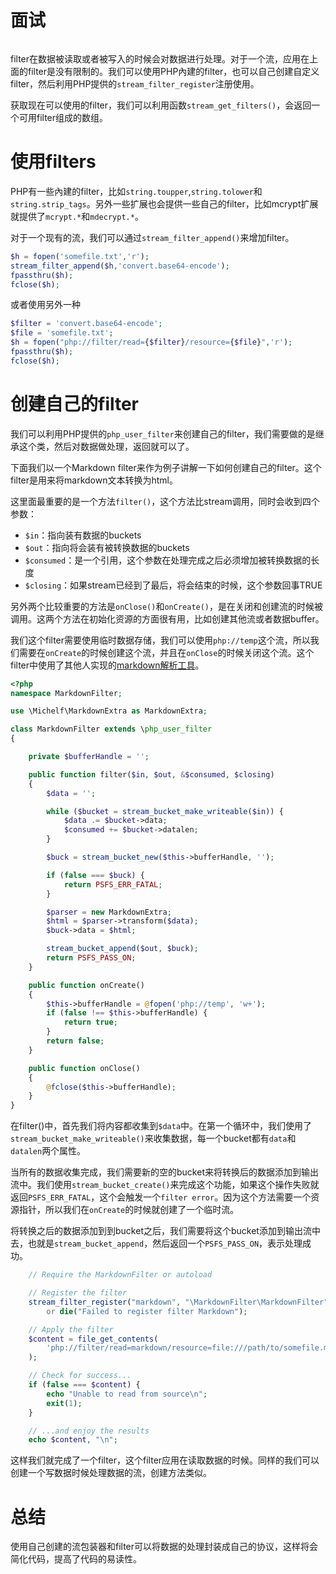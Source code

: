 # 面试
```
```

filter在数据被读取或者被写入的时候会对数据进行处理。对于一个流，应用在上面的filter是没有限制的。我们可以使用PHP內建的filter，也可以自己创建自定义filter，然后利用PHP提供的`stream_filter_register`注册使用。

获取现在可以使用的filter，我们可以利用函数`stream_get_filters()`，会返回一个可用filter组成的数组。

# 使用filters

PHP有一些內建的filter，比如`string.toupper`,`string.tolower`和`string.strip_tags`。另外一些扩展也会提供一些自己的filter，比如mcrypt扩展就提供了`mcrypt.*`和`mdecrypt.*`。

对于一个现有的流，我们可以通过`stream_filter_append()`来增加filter。

```php
$h = fopen('somefile.txt','r');
stream_filter_append($h,'convert.base64-encode');
fpassthru($h);
fclose($h);
```
或者使用另外一种

```php
$filter = 'convert.base64-encode';
$file = 'somefile.txt';
$h = fopen("php://filter/read={$filter}/resource={$file}",'r');
fpassthru($h);
fclose($h);
```

# 创建自己的filter

我们可以利用PHP提供的`php_user_filter`来创建自己的filter，我们需要做的是继承这个类，然后对数据做处理，返回就可以了。


下面我们以一个Markdown filter来作为例子讲解一下如何创建自己的filter。这个filter是用来将markdown文本转换为html。

这里面最重要的是一个方法`filter()`，这个方法比stream调用，同时会收到四个参数：

- `$in`：指向装有数据的buckets
- `$out`：指向将会装有被转换数据的buckets
- `$consumed`：是一个引用，这个参数在处理完成之后必须增加被转换数据的长度
- `$closing`：如果stream已经到了最后，将会结束的时候，这个参数回事TRUE

另外两个比较重要的方法是`onClose()`和`onCreate()`，是在关闭和创建流的时候被调用。这两个方法在初始化资源的方面很有用，比如创建其他流或者数据buffer。

我们这个filter需要使用临时数据存储，我们可以使用`php://temp`这个流，所以我们需要在`onCreate`的时候创建这个流，并且在`onClose`的时候关闭这个流。这个filter中使用了其他人实现的[markdown解析工具](https://github.com/michelf/php-markdown)。

```php
<?php
namespace MarkdownFilter;

use \Michelf\MarkdownExtra as MarkdownExtra;

class MarkdownFilter extends \php_user_filter
{

    private $bufferHandle = '';

    public function filter($in, $out, &$consumed, $closing)
    {
        $data = '';

        while ($bucket = stream_bucket_make_writeable($in)) {
            $data .= $bucket->data;
            $consumed += $bucket->datalen;
        }

        $buck = stream_bucket_new($this->bufferHandle, '');

        if (false === $buck) {
            return PSFS_ERR_FATAL;
        }

        $parser = new MarkdownExtra;
        $html = $parser->transform($data);
        $buck->data = $html;

        stream_bucket_append($out, $buck);
        return PSFS_PASS_ON;
    }

    public function onCreate()
    {
        $this->bufferHandle = @fopen('php://temp', 'w+');
        if (false !== $this->bufferHandle) {
            return true;
        }
        return false;
    }

    public function onClose()
    {
        @fclose($this->bufferHandle);
    }
}
```


在filter()中，首先我们将内容都收集到`$data`中。在第一个循环中，我们使用了`stream_bucket_make_writeable()`来收集数据，每一个bucket都有`data`和`datalen`两个属性。

当所有的数据收集完成，我们需要新的空的bucket来将转换后的数据添加到输出流中。我们使用`stream_bucket_create()`来完成这个功能，如果这个操作失败就返回`PSFS_ERR_FATAL`，这个会触发一个`filter error`。因为这个方法需要一个资源指针，所以我们在`onCreate`的时候就创建了一个临时流。

将转换之后的数据添加到到bucket之后，我们需要将这个bucket添加到输出流中去，也就是`stream_bucket_append`，然后返回一个`PSFS_PASS_ON`，表示处理成功。

```php
    // Require the MarkdownFilter or autoload

    // Register the filter
    stream_filter_register("markdown", "\MarkdownFilter\MarkdownFilter")
        or die("Failed to register filter Markdown");

    // Apply the filter
    $content = file_get_contents(
        'php://filter/read=markdown/resource=file:///path/to/somefile.md'
    );

    // Check for success...
    if (false === $content) {
        echo "Unable to read from source\n";
        exit(1);
    }

    // ...and enjoy the results
    echo $content, "\n";
```

这样我们就完成了一个filter，这个filter应用在读取数据的时候。同样的我们可以创建一个写数据时候处理数据的流，创建方法类似。

# 总结

使用自己创建的流包装器和filter可以将数据的处理封装成自己的协议，这样将会简化代码，提高了代码的易读性。
